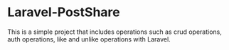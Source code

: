 # Laravel-PostShare
This is a simple project that includes operations such as crud operations, auth operations, like and unlike operations with Laravel.
